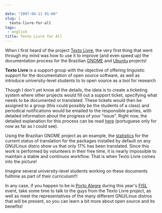 ```yaml
---

date: "2007-04-11 01:00"
slug: |
  texto-livre-for-all
tags:
 - english
title: Texto Livre for All
---
```


When I first heard of the project [Texto
Livre](http://www.textolivre.org/), the very first thing that went
through my mind was how to use it to improve (and even speed up) the
documentation process for the Brazilian
[GNOME](http://live.gnome.org/GnomeBR/Traducao) and
[Ubuntu](https://launchpad.net/~ubuntu-l10n-pt-br) projects!

**Texto Livre** is a support group with the objective of offering
linguistic support for the documentation of open source software, as
well as introduce university-level students to to open source as a tool
for research

Though I don't yet know all the details, the ideia is to create a
ticketing system where other projects would fill out a support ticket,
specifying what needs to be documented or translated. These tickets
would then be assigned to a group (this could possibly be the students
of a class) and periodical notifications would be emailed to the
responsible parties, with detailed information about the progress of
your "issue". Right now, the detailed explanation for this process can
be read
[here](http://www.semiofon.org/modules/sections/index.php?op=viewarticle&artid=6)
(portuguese only for now as far as I could see).

Using the Brazilian GNOME project as an example, the
[statistics](http://l10n.gnome.org/languages/pt_BR) for the current
status of translation for the packages installed by default on any
GNU/Linux distro show us that only 17% has been translated. Since this
work is performed by volunteers in their free time, it is nearly
impossible to maintain a stable and continuos workflow. That is when
Texto Livre comes into the picture!

Imagine several university-level students working on these documents
fulltime as part of their curriculum!!!

In any case, if you happen to be in [Porto
Alegre](http://en.wikipedia.org/wiki/Porto_Alegre) during this year's
[FISL](http://en.wikipedia.org/wiki/Fisl) event, take some time to talk
to the guys from the Texto Livre project, as well as meet the
representatives of the many different GNU/Linux distros that will be
present, so you can learn a bit more about open source and its benefits!
